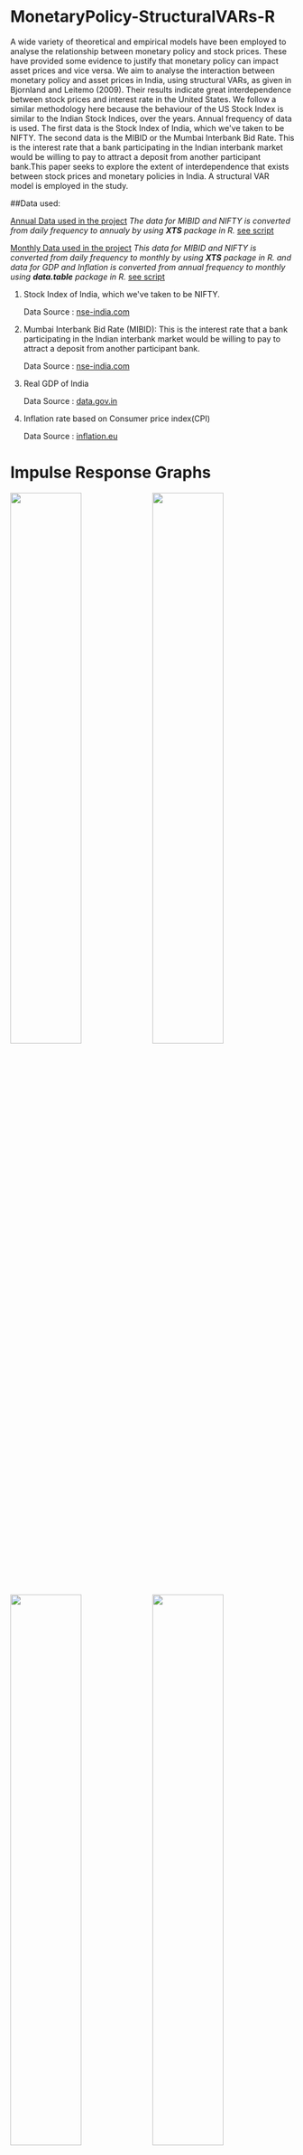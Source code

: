 # MonetaryPolicy-StructuralVARs-R

A wide variety of theoretical and empirical models have been employed to analyse the relationship between monetary policy and stock prices. These have provided some evidence to justify that monetary policy can impact asset prices and vice versa. We aim to analyse the interaction between monetary policy and asset prices in India, using structural VARs, as given in Bjornland and Leitemo (2009). Their results indicate great interdependence between stock prices and interest rate in the United States. We follow a similar methodology here because the behaviour of the US Stock Index is similar to the Indian Stock Indices, over the years. Annual frequency of data is used. The first data is the Stock Index of India, which we've taken to be NIFTY. The second data is the MIBID or the Mumbai Interbank Bid Rate. This is the interest rate that a bank participating in the Indian interbank market would be willing to pay to attract a deposit from another participant bank.This paper seeks to explore the extent of interdependence that exists between stock prices and monetary policies in India. A structural VAR model is employed in the study.

##Data used:

 [Annual Data used in the project](https://github.com/ronitkishore/MonetaryPolicy-StructuralVARs-R/blob/master/Data/annual_data.csv)
 *The data for MIBID and NIFTY is converted from daily frequency to annualy by using __XTS__ package in R.*
 [see script](https://github.com/ronitkishore/MonetaryPolicy-StructuralVARs-R/blob/master/R%20scripts/data_clean.R)


 [Monthly Data used in the project](https://github.com/ronitkishore/MonetaryPolicy-StructuralVARs-R/blob/master/Data/monthly_data.csv)
 *This data for MIBID and NIFTY is converted from daily frequency to monthly by using __XTS__ package in R. and data for GDP and Inflation is converted from annual frequency to monthly using __data.table__ package in R.* 
 [see script](https://github.com/ronitkishore/MonetaryPolicy-StructuralVARs-R/blob/master/R%20scripts/data_clean.R)


1. Stock Index of India, which we've taken to be NIFTY.

    Data Source : [nse-india.com](http://nseindia.com/products/content/equities/indices/historical_index_data.htm)

2. Mumbai Interbank Bid Rate (MIBID): This is the interest rate that a bank participating in the Indian interbank market would be willing to pay to attract a deposit from another participant bank.

    Data Source : [nse-india.com](http://www.nse-india.com/marketinfo/eod_information/bidbor.jsp)

3. Real GDP of India

    Data Source : [data.gov.in](data.gov.in)

4. Inflation rate based on Consumer price index(CPI)

    Data Source : [inflation.eu](http://www.inflation.eu/inflation-rates/india/historic-inflation/cpi-inflation-india.aspx)


# Impulse Response Graphs

<img src="https://github.com/ronitkishore/MonetaryPolicy-StructuralVARs-R/blob/master/Graphs/Impulse%20Response%20Graphs/IndexonBID.png" width="50%"><img src="https://github.com/ronitkishore/MonetaryPolicy-StructuralVARs-R/blob/master/Graphs/Impulse%20Response%20Graphs/IndexonGDP.png" width="50%">
<img src="https://github.com/ronitkishore/MonetaryPolicy-StructuralVARs-R/blob/master/Graphs/Impulse%20Response%20Graphs/IndexonInflation.png" width="50%"><img src="https://github.com/ronitkishore/MonetaryPolicy-StructuralVARs-R/blob/master/Graphs/Impulse%20Response%20Graphs/InfonBid.png" width="50%">
<img src="https://github.com/ronitkishore/MonetaryPolicy-StructuralVARs-R/blob/master/Graphs/Impulse%20Response%20Graphs/InfonIndex.png" width="50%"><img src="https://github.com/ronitkishore/MonetaryPolicy-StructuralVARs-R/blob/master/Graphs/Impulse%20Response%20Graphs/infongdp.png" width="50%">
<img src="https://github.com/ronitkishore/MonetaryPolicy-StructuralVARs-R/blob/master/Graphs/Impulse%20Response%20Graphs/bidongdp.png" width="50%"><img src="https://github.com/ronitkishore/MonetaryPolicy-StructuralVARs-R/blob/master/Graphs/Impulse%20Response%20Graphs/bidonindex.png" width="50%">
<img src="https://github.com/ronitkishore/MonetaryPolicy-StructuralVARs-R/blob/master/Graphs/Impulse%20Response%20Graphs/bidoninflation.png" width="50%"><img src="https://github.com/ronitkishore/MonetaryPolicy-StructuralVARs-R/blob/master/Graphs/Impulse%20Response%20Graphs/gdponIndex.png" width="50%">
<img src="https://github.com/ronitkishore/MonetaryPolicy-StructuralVARs-R/blob/master/Graphs/Impulse%20Response%20Graphs/gdponbid.png" width="50%"><img src="https://github.com/ronitkishore/MonetaryPolicy-StructuralVARs-R/blob/master/Graphs/Impulse%20Response%20Graphs/gdponinflation.png" width="50%">
